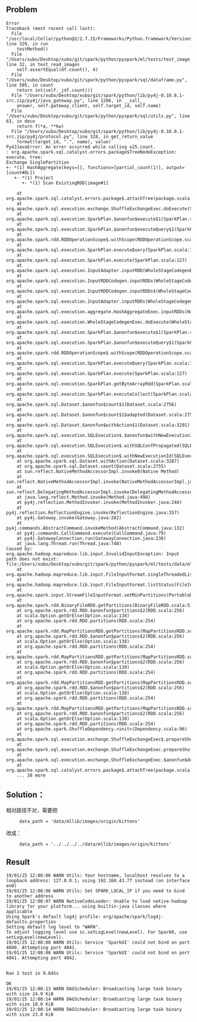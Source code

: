 ## Problem
	Error
	Traceback (most recent call last):
	  File "/usr/local/Cellar/python@2/2.7.15/Frameworks/Python.framework/Versions/2.7/lib/python2.7/unittest/case.py", line 329, in run
	    testMethod()
	  File "/Users/xubo/Desktop/xubo/git/spark/python/pyspark/ml/tests/test_image.py", line 32, in test_read_images
	    self.assertEqual(df.count(), 4)
	  File "/Users/xubo/Desktop/xubo/git/spark/python/pyspark/sql/dataframe.py", line 505, in count
	    return int(self._jdf.count())
	  File "/Users/xubo/Desktop/xubo/git/spark/python/lib/py4j-0.10.8.1-src.zip/py4j/java_gateway.py", line 1286, in __call__
	    answer, self.gateway_client, self.target_id, self.name)
	  File "/Users/xubo/Desktop/xubo/git/spark/python/pyspark/sql/utils.py", line 63, in deco
	    return f(*a, **kw)
	  File "/Users/xubo/Desktop/xubo/git/spark/python/lib/py4j-0.10.8.1-src.zip/py4j/protocol.py", line 328, in get_return_value
	    format(target_id, ".", name), value)
	Py4JJavaError: An error occurred while calling o25.count.
	: org.apache.spark.sql.catalyst.errors.package$TreeNodeException: execute, tree:
	Exchange SinglePartition
	+- *(1) HashAggregate(keys=[], functions=[partial_count(1)], output=[count#8L])
	   +- *(1) Project
	      +- *(1) Scan ExistingRDD[image#1]
	
		at org.apache.spark.sql.catalyst.errors.package$.attachTree(package.scala:56)
		at org.apache.spark.sql.execution.exchange.ShuffleExchangeExec.doExecute(ShuffleExchangeExec.scala:129)
		at org.apache.spark.sql.execution.SparkPlan.$anonfun$execute$1(SparkPlan.scala:131)
		at org.apache.spark.sql.execution.SparkPlan.$anonfun$executeQuery$1(SparkPlan.scala:155)
		at org.apache.spark.rdd.RDDOperationScope$.withScope(RDDOperationScope.scala:151)
		at org.apache.spark.sql.execution.SparkPlan.executeQuery(SparkPlan.scala:152)
		at org.apache.spark.sql.execution.SparkPlan.execute(SparkPlan.scala:127)
		at org.apache.spark.sql.execution.InputAdapter.inputRDD(WholeStageCodegenExec.scala:488)
		at org.apache.spark.sql.execution.InputRDDCodegen.inputRDDs(WholeStageCodegenExec.scala:429)
		at org.apache.spark.sql.execution.InputRDDCodegen.inputRDDs$(WholeStageCodegenExec.scala:428)
		at org.apache.spark.sql.execution.InputAdapter.inputRDDs(WholeStageCodegenExec.scala:472)
		at org.apache.spark.sql.execution.aggregate.HashAggregateExec.inputRDDs(HashAggregateExec.scala:154)
		at org.apache.spark.sql.execution.WholeStageCodegenExec.doExecute(WholeStageCodegenExec.scala:719)
		at org.apache.spark.sql.execution.SparkPlan.$anonfun$execute$1(SparkPlan.scala:131)
		at org.apache.spark.sql.execution.SparkPlan.$anonfun$executeQuery$1(SparkPlan.scala:155)
		at org.apache.spark.rdd.RDDOperationScope$.withScope(RDDOperationScope.scala:151)
		at org.apache.spark.sql.execution.SparkPlan.executeQuery(SparkPlan.scala:152)
		at org.apache.spark.sql.execution.SparkPlan.execute(SparkPlan.scala:127)
		at org.apache.spark.sql.execution.SparkPlan.getByteArrayRdd(SparkPlan.scala:247)
		at org.apache.spark.sql.execution.SparkPlan.executeCollect(SparkPlan.scala:296)
		at org.apache.spark.sql.Dataset.$anonfun$count$1(Dataset.scala:2756)
		at org.apache.spark.sql.Dataset.$anonfun$count$1$adapted(Dataset.scala:2755)
		at org.apache.spark.sql.Dataset.$anonfun$withAction$1(Dataset.scala:3291)
		at org.apache.spark.sql.execution.SQLExecution$.$anonfun$withNewExecutionId$1(SQLExecution.scala:87)
		at org.apache.spark.sql.execution.SQLExecution$.withSQLConfPropagated(SQLExecution.scala:147)
		at org.apache.spark.sql.execution.SQLExecution$.withNewExecutionId(SQLExecution.scala:74)
		at org.apache.spark.sql.Dataset.withAction(Dataset.scala:3287)
		at org.apache.spark.sql.Dataset.count(Dataset.scala:2755)
		at sun.reflect.NativeMethodAccessorImpl.invoke0(Native Method)
		at sun.reflect.NativeMethodAccessorImpl.invoke(NativeMethodAccessorImpl.java:62)
		at sun.reflect.DelegatingMethodAccessorImpl.invoke(DelegatingMethodAccessorImpl.java:43)
		at java.lang.reflect.Method.invoke(Method.java:498)
		at py4j.reflection.MethodInvoker.invoke(MethodInvoker.java:244)
		at py4j.reflection.ReflectionEngine.invoke(ReflectionEngine.java:357)
		at py4j.Gateway.invoke(Gateway.java:282)
		at py4j.commands.AbstractCommand.invokeMethod(AbstractCommand.java:132)
		at py4j.commands.CallCommand.execute(CallCommand.java:79)
		at py4j.GatewayConnection.run(GatewayConnection.java:238)
		at java.lang.Thread.run(Thread.java:748)
	Caused by: org.apache.hadoop.mapreduce.lib.input.InvalidInputException: Input path does not exist: file:/Users/xubo/Desktop/xubo/git/spark/python/pyspark/ml/tests/data/mllib/images/origin/kittens
		at org.apache.hadoop.mapreduce.lib.input.FileInputFormat.singleThreadedListStatus(FileInputFormat.java:323)
		at org.apache.hadoop.mapreduce.lib.input.FileInputFormat.listStatus(FileInputFormat.java:265)
		at org.apache.spark.input.StreamFileInputFormat.setMinPartitions(PortableDataStream.scala:51)
		at org.apache.spark.rdd.BinaryFileRDD.getPartitions(BinaryFileRDD.scala:51)
		at org.apache.spark.rdd.RDD.$anonfun$partitions$2(RDD.scala:256)
		at scala.Option.getOrElse(Option.scala:138)
		at org.apache.spark.rdd.RDD.partitions(RDD.scala:254)
		at org.apache.spark.rdd.MapPartitionsRDD.getPartitions(MapPartitionsRDD.scala:49)
		at org.apache.spark.rdd.RDD.$anonfun$partitions$2(RDD.scala:256)
		at scala.Option.getOrElse(Option.scala:138)
		at org.apache.spark.rdd.RDD.partitions(RDD.scala:254)
		at org.apache.spark.rdd.MapPartitionsRDD.getPartitions(MapPartitionsRDD.scala:49)
		at org.apache.spark.rdd.RDD.$anonfun$partitions$2(RDD.scala:256)
		at scala.Option.getOrElse(Option.scala:138)
		at org.apache.spark.rdd.RDD.partitions(RDD.scala:254)
		at org.apache.spark.rdd.MapPartitionsRDD.getPartitions(MapPartitionsRDD.scala:49)
		at org.apache.spark.rdd.RDD.$anonfun$partitions$2(RDD.scala:256)
		at scala.Option.getOrElse(Option.scala:138)
		at org.apache.spark.rdd.RDD.partitions(RDD.scala:254)
		at org.apache.spark.rdd.MapPartitionsRDD.getPartitions(MapPartitionsRDD.scala:49)
		at org.apache.spark.rdd.RDD.$anonfun$partitions$2(RDD.scala:256)
		at scala.Option.getOrElse(Option.scala:138)
		at org.apache.spark.rdd.RDD.partitions(RDD.scala:254)
		at org.apache.spark.ShuffleDependency.<init>(Dependency.scala:96)
		at org.apache.spark.sql.execution.exchange.ShuffleExchangeExec$.prepareShuffleDependency(ShuffleExchangeExec.scala:344)
		at org.apache.spark.sql.execution.exchange.ShuffleExchangeExec.prepareShuffleDependency(ShuffleExchangeExec.scala:102)
		at org.apache.spark.sql.execution.exchange.ShuffleExchangeExec.$anonfun$doExecute$1(ShuffleExchangeExec.scala:138)
		at org.apache.spark.sql.catalyst.errors.package$.attachTree(package.scala:52)
		... 38 more
		
## Solution：
 相对路径不对，需要把
 
		 data_path = 'data/mllib/images/origin/kittens'
 改成：

         data_path = '../../../../data/mllib/images/origin/kittens'
         
## Result

	19/01/25 12:08:06 WARN Utils: Your hostname, localhost resolves to a loopback address: 127.0.0.1; using 192.168.43.77 instead (on interface en0)
	19/01/25 12:08:06 WARN Utils: Set SPARK_LOCAL_IP if you need to bind to another address
	19/01/25 12:08:07 WARN NativeCodeLoader: Unable to load native-hadoop library for your platform... using builtin-java classes where applicable
	Using Spark's default log4j profile: org/apache/spark/log4j-defaults.properties
	Setting default log level to "WARN".
	To adjust logging level use sc.setLogLevel(newLevel). For SparkR, use setLogLevel(newLevel).
	19/01/25 12:08:08 WARN Utils: Service 'SparkUI' could not bind on port 4040. Attempting port 4041.
	19/01/25 12:08:08 WARN Utils: Service 'SparkUI' could not bind on port 4041. Attempting port 4042.
	
	
	Ran 1 test in 9.845s
	
	OK
	19/01/25 12:08:13 WARN DAGScheduler: Broadcasting large task binary with size 24.9 KiB
	19/01/25 12:08:14 WARN DAGScheduler: Broadcasting large task binary with size 10.0 KiB
	19/01/25 12:08:14 WARN DAGScheduler: Broadcasting large task binary with size 23.0 KiB